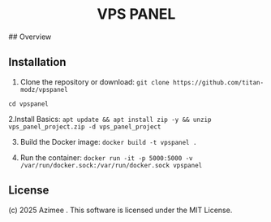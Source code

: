 
<h1 align="center">VPS PANEL</h1>
## Overview

## Installation
1. Clone the repository or download:
`git clone https://github.com/titan-modz/vpspanel`

`cd vpspanel`

2.Install Basics:
`apt update && apt install zip -y && unzip vps_panel_project.zip -d vps_panel_project`

3. Build the Docker image:
`docker build -t vpspanel .`

4. Run the container:
`docker run -it -p 5000:5000 -v /var/run/docker.sock:/var/run/docker.sock vpspanel`

## License
(c) 2025 Azimee . This software is licensed under the MIT License.

